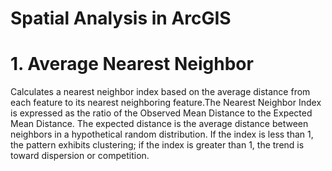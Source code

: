 # Spatial Analysis in ArcGIS
# 1. Average Nearest Neighbor
  Calculates a nearest neighbor index based on the average distance from each feature to its nearest neighboring feature.The Nearest Neighbor Index is expressed as the ratio of the Observed Mean Distance to the Expected Mean Distance. The expected distance is the average distance between neighbors in a hypothetical random distribution. If the index is less than 1, the pattern exhibits clustering; if the index is greater than 1, the trend is toward dispersion or competition.
